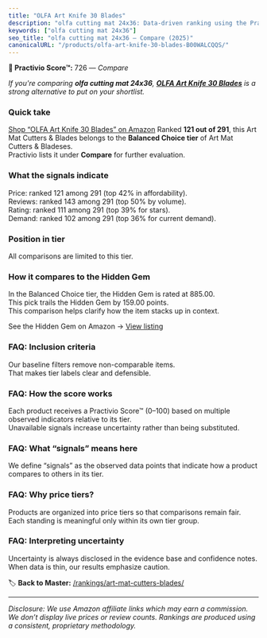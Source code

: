 ```yaml
---
title: "OLFA Art Knife 30 Blades"
description: "olfa cutting mat 24x36: Data-driven ranking using the Practivio Score™. Positioned by quality, value, demand, findability, momentum."
keywords: ["olfa cutting mat 24x36"]
seo_title: "olfa cutting mat 24x36 — Compare (2025)"
canonicalURL: "/products/olfa-art-knife-30-blades-B00WALCQQS/"
---
```


**🛒 Practivio Score™:** 726 — _Compare_


*If you're comparing **olfa cutting mat 24x36**, **[OLFA Art Knife 30 Blades](https://www.amazon.com/dp/B00WALCQQS?tag=practivio-20)** is a strong alternative to put on your shortlist.*
### Quick take
[Shop “OLFA Art Knife 30 Blades” on Amazon](https://www.amazon.com/dp/B00WALCQQS?tag=practivio-20)
Ranked **121 out of 291**, this Art Mat Cutters & Blades belongs to the **Balanced Choice tier** of Art Mat Cutters & Bladeses.  
Practivio lists it under **Compare** for further evaluation.

### What the signals indicate
Price: ranked 121 among 291 (top 42% in affordability).  
Reviews: ranked 143 among 291 (top 50% by volume).  
Rating: ranked 111 among 291 (top 39% for stars).  
Demand: ranked 102 among 291 (top 36% for current demand).

### Position in tier
All comparisons are limited to this tier.

### How it compares to the Hidden Gem
In the Balanced Choice tier, the Hidden Gem is rated at 885.00.  
This pick trails the Hidden Gem by 159.00 points.  
This comparison helps clarify how the item stacks up in context.  

See the Hidden Gem on Amazon → [View listing](https://www.amazon.com/dp/B08C7PPTC3?tag=practivio-20)

### FAQ: Inclusion criteria
Our baseline filters remove non-comparable items.  
That makes tier labels clear and defensible.

### FAQ: How the score works
Each product receives a Practivio Score™ (0–100) based on multiple observed indicators relative to its tier.  
Unavailable signals increase uncertainty rather than being substituted.

### FAQ: What “signals” means here
We define “signals” as the observed data points that indicate how a product compares to others in its tier.

### FAQ: Why price tiers?
Products are organized into price tiers so that comparisons remain fair.  
Each standing is meaningful only within its own tier group.

### FAQ: Interpreting uncertainty
Uncertainty is always disclosed in the evidence base and confidence notes.  
When data is thin, our results emphasize caution.

<!-- Missing template for Compare/CompareWithinPriceClass -->


🏷️ **Back to Master:** [/rankings/art-mat-cutters-blades/](/rankings/art-mat-cutters-blades/)

---
_Disclosure: We use Amazon affiliate links which may earn a commission. We don’t display live prices or review counts. Rankings are produced using a consistent, proprietary methodology._
